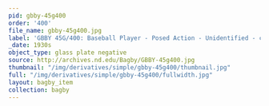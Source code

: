 ```yaml
---
pid: gbby-45g400
order: '400'
file_name: gbby-45g400.jpg
label: 'GBBY 45G/400: Baseball Player - Posed Action - Unidentified - c1930s'
_date: 1930s
object_type: glass plate negative
source: http://archives.nd.edu/Bagby/GBBY-45g400.jpg
thumbnail: "/img/derivatives/simple/gbby-45g400/thumbnail.jpg"
full: "/img/derivatives/simple/gbby-45g400/fullwidth.jpg"
layout: bagby_item
collection: bagby
---
```


